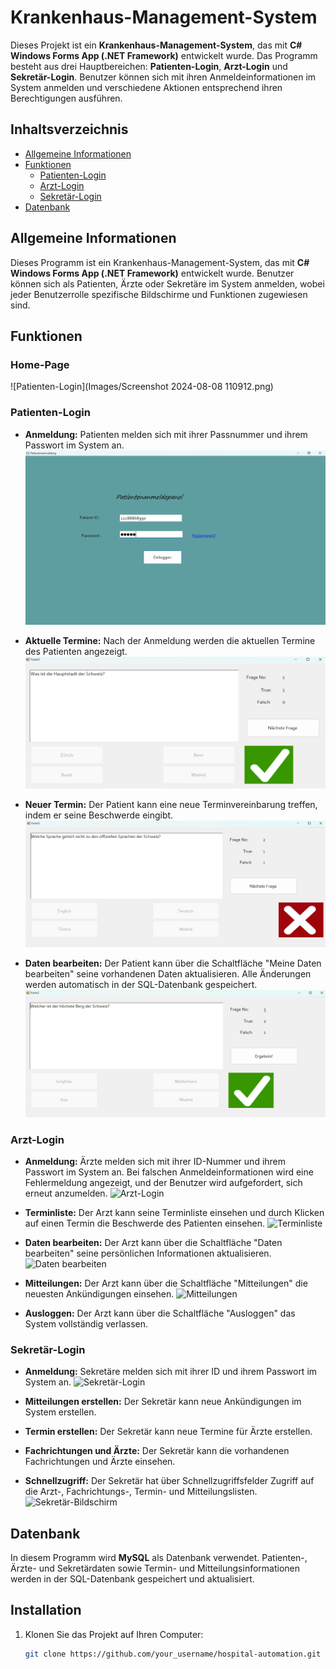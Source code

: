 # Krankenhaus-Management-System

Dieses Projekt ist ein **Krankenhaus-Management-System**, das mit **C# Windows Forms App (.NET Framework)** entwickelt wurde. Das Programm besteht aus drei Hauptbereichen: **Patienten-Login**, **Arzt-Login** und **Sekretär-Login**. Benutzer können sich mit ihren Anmeldeinformationen im System anmelden und verschiedene Aktionen entsprechend ihren Berechtigungen ausführen.

## Inhaltsverzeichnis
- [Allgemeine Informationen](#allgemeine-informationen)
- [Funktionen](#funktionen)
  - [Patienten-Login](#patienten-login)
  - [Arzt-Login](#arzt-login)
  - [Sekretär-Login](#sekretär-login)
- [Datenbank](#datenbank)

## Allgemeine Informationen

Dieses Programm ist ein Krankenhaus-Management-System, das mit **C# Windows Forms App (.NET Framework)** entwickelt wurde. Benutzer können sich als Patienten, Ärzte oder Sekretäre im System anmelden, wobei jeder Benutzerrolle spezifische Bildschirme und Funktionen zugewiesen sind.

## Funktionen

### Home-Page
![Patienten-Login](Images/Screenshot 2024-08-08 110912.png)

### Patienten-Login

- **Anmeldung:** Patienten melden sich mit ihrer Passnummer und ihrem Passwort im System an.
  ![Patienten-Login](Images/Screenshot1.png)
  
- **Aktuelle Termine:** Nach der Anmeldung werden die aktuellen Termine des Patienten angezeigt.
  ![Aktuelle Termine](/Images/Screenshot2.png)
  
- **Neuer Termin:** Der Patient kann eine neue Terminvereinbarung treffen, indem er seine Beschwerde eingibt.
  ![Neuer Termin](/Images/Screenshot3.png)
  
- **Daten bearbeiten:** Der Patient kann über die Schaltfläche "Meine Daten bearbeiten" seine vorhandenen Daten aktualisieren. Alle Änderungen werden automatisch in der SQL-Datenbank gespeichert.
  ![Daten bearbeiten](/Images/Screenshot4.png)

### Arzt-Login

- **Anmeldung:** Ärzte melden sich mit ihrer ID-Nummer und ihrem Passwort im System an. Bei falschen Anmeldeinformationen wird eine Fehlermeldung angezeigt, und der Benutzer wird aufgefordert, sich erneut anzumelden.
  ![Arzt-Login](path_to_your_image)
  
- **Terminliste:** Der Arzt kann seine Terminliste einsehen und durch Klicken auf einen Termin die Beschwerde des Patienten einsehen.
  ![Terminliste](path_to_your_image)
  
- **Daten bearbeiten:** Der Arzt kann über die Schaltfläche "Daten bearbeiten" seine persönlichen Informationen aktualisieren.
  ![Daten bearbeiten](path_to_your_image)
  
- **Mitteilungen:** Der Arzt kann über die Schaltfläche "Mitteilungen" die neuesten Ankündigungen einsehen.
  ![Mitteilungen](path_to_your_image)
  
- **Ausloggen:** Der Arzt kann über die Schaltfläche "Ausloggen" das System vollständig verlassen.

### Sekretär-Login

- **Anmeldung:** Sekretäre melden sich mit ihrer ID und ihrem Passwort im System an.
  ![Sekretär-Login](path_to_your_image)
  
- **Mitteilungen erstellen:** Der Sekretär kann neue Ankündigungen im System erstellen.
  
- **Termin erstellen:** Der Sekretär kann neue Termine für Ärzte erstellen.
  
- **Fachrichtungen und Ärzte:** Der Sekretär kann die vorhandenen Fachrichtungen und Ärzte einsehen.
  
- **Schnellzugriff:** Der Sekretär hat über Schnellzugriffsfelder Zugriff auf die Arzt-, Fachrichtungs-, Termin- und Mitteilungslisten.
  ![Sekretär-Bildschirm](path_to_your_image)

## Datenbank

In diesem Programm wird **MySQL** als Datenbank verwendet. Patienten-, Ärzte- und Sekretärdaten sowie Termin- und Mitteilungsinformationen werden in der SQL-Datenbank gespeichert und aktualisiert.

## Installation

1. Klonen Sie das Projekt auf Ihren Computer:
   ```bash
   git clone https://github.com/your_username/hospital-automation.git
